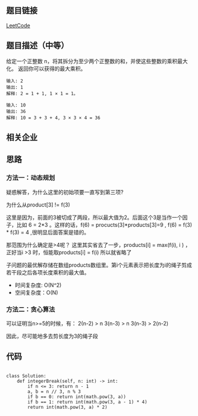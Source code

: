 ## 题目链接 
[LeetCode](https://leetcode-cn.com/problems/integer-breakinteger-break/)

## 题目描述（中等）
给定一个正整数 n，将其拆分为至少两个正整数的和，并使这些整数的乘积最大化。 返回你可以获得的最大乘积。

```
输入: 2
输出: 1
解释: 2 = 1 + 1, 1 × 1 = 1。

输入: 10
输出: 36
解释: 10 = 3 + 3 + 4, 3 × 3 × 4 = 36
```

## 相关企业


## 思路

### 方法一：动态规划

疑惑解答，为什么这里的初始项要一直写到第三项?
 
为什么从product[3] != f(3)

这里是因为，前面的3被切成了两段，所以最大值为2。后面这个3是当作一个因子，比如 6 = 2*3 。这样的话，f(6) = procucts(3]*products[3]=9  , f(6) = f(3) * f(3) = 4 ,很明显后面答案是错的。

那范围为什么确定是>4呢？ 
这里其实省去了一步，products[i] = max(f(i), i )  ，正好当i >3 时，恒能取products[i] = f(i) 所以就省略了

子问题的最优解存储在数组products数组里。第i个元素表示把长度为i的绳子剪成若干段之后各项长度乘积的最大值。


* 时间复杂度: O(N^2)
* 空间复杂度：O(N)


### 方法二：贪心算法

可以证明当n>=5的时候，有：
2(n-2) > n
3(n-3) > n 
3(n-3) > 2(n-2)

因此，尽可能地多去剪长度为3的绳子段


## 代码

```

class Solution:
    def integerBreak(self, n: int) -> int:
        if n <= 3: return n - 1
        a, b = n // 3, n % 3
        if b == 0: return int(math.pow(3, a))
        if b == 1: return int(math.pow(3, a - 1) * 4)
        return int(math.pow(3, a) * 2)

```

